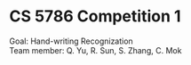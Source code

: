 # CS 5786 Competition 1
Goal: Hand-writing Recognization   
Team member: Q. Yu, R. Sun, S. Zhang, C. Mok
